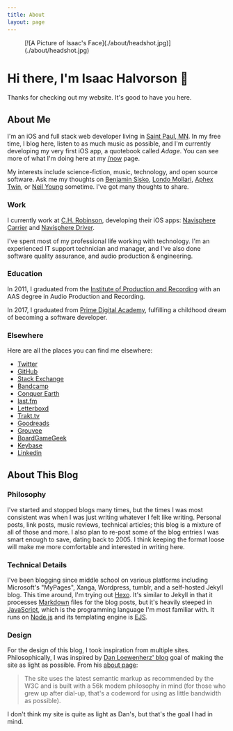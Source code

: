 ```yaml
---
title: About
layout: page
---
```


<figure class="image about-page-headshot">
    [![A Picture of Isaac's Face](./about/headshot.jpg)](./about/headshot.jpg)
</figure>

<h1 class="about-page-salutation"><span class="line">Hi there,</span> <span class="line">I'm Isaac Halvorson</span> <span class="line">👋</span></h1>

<p class="center">Thanks for checking out my website. It's good to have you here.</p>

## About Me

I'm an iOS and full stack web developer living in [Saint Paul, MN][1]. In my free time, I blog here, listen to as much music as possible, and I'm currently developing my very first iOS app, a quotebook called *Adage*. You can see more of what I'm doing here at my [/now][2] page.

My interests include science-fiction, music, technology, and open source software. Ask me my thoughts on [Benjamin Sisko][3], [Londo Mollari][4], [Aphex Twin][5], or [Neil Young][6] sometime. I've got many thoughts to share.

### Work

I currently work at [C.H. Robinson][7], developing their iOS apps: [Navisphere Carrier][8] and [Navisphere Driver][9].

I've spent most of my professional life working with technology. I'm an experienced IT support technician and manager, and I've also done software quality assurance, and audio production & engineering.

<!-- If you'd like to know more, you can check out my résumé. -->

### Education

In 2011, I graduated from the [Institute of Production and Recording][10] with an AAS degree in Audio Production and Recording.

In 2017, I graduated from [Prime Digital Academy][11], fulfilling a childhood dream of becoming a software developer.

### Elsewhere

Here are all the places you can find me elsewhere:

- [Twitter][12]
- [GitHub][13]
- [Stack Exchange][14]
- [Bandcamp][15]
- [Conquer Earth][16]
- [last.fm][17]
- [Letterboxd][18]
- [Trakt.tv][19]
- [Goodreads][20]
- [Grouvee][21]
- [BoardGameGeek][22]
- [Keybase][23]
- [Linkedin][24]

## About This Blog

### Philosophy

I've started and stopped blogs many times, but the times I was most consistent was when I was just writing whatever I felt like writing. Personal posts, link posts, music reviews, technical articles; this blog is a mixture of all of those and more. I also plan to re-post some of the blog entries I was smart enough to save, dating back to 2005. I think keeping the format loose will make me more comfortable and interested in writing here.

### Technical Details

I've been blogging since middle school on various platforms including Microsoft's "MyPages", Xanga, Wordpress, tumblr, and a self-hosted Jekyll blog. This time around, I'm trying out [Hexo][25]. It's similar to Jekyll in that it processes [Markdown][26] files for the blog posts, but it's heavily steeped in [JavaScript][27], which is the programming language I'm most familiar with. It runs on [Node.js][28] and its templating engine is [EJS][29].

### Design

For the design of this blog, I took inspiration from multiple sites. Philosophically, I was inspired by [Dan Loewenherz' blog][30] goal of making the site as light as possible. From his [about page][31]:

> The site uses the latest semantic markup as recommended by the W3C and is built with a 56k modem philosophy in mind (for those who grew up after dial-up, that's a codeword for using as little bandwidth as possible).

I don't think my site is quite as light as Dan's, but that's the goal I had in mind.

[1]:	https://en.wikipedia.org/wiki/Saint_Paul,_Minnesota
[2]:	/now.html
[3]:	http://memory-alpha.wikia.com/wiki/Benjamin_Sisko
[4]:	http://babylon5.wikia.com/wiki/Londo_Mollari
[5]:	https://song.link/album/s/6oRuinkJdTge4hpTuClEF8
[6]:	https://song.link/album/s/3w5Hok05AFjCLy269xXM7e
[7]:	https://www.chrobinson.com
[8]:	https://itunes.apple.com/us/app/navisphere-carrier/id1089613477?mt=8
[9]:	https://itunes.apple.com/us/app/navisphere-driver/id1247478172?mt=8
[10]:	https://www.ipr.edu
[11]:	https://www.primeacademy.io
[12]:	http://twitter.com/hisaac
[13]:	http://github.com/hisaac
[14]:	http://stackexchange.com/users/5023139/hisaac
[15]:	https://bandcamp.com/hisaac
[16]:	https://conquer.earth/hisaac
[17]:	http://www.last.fm/user/hisaaac
[18]:	https://letterboxd.com/hisaac/
[19]:	https://trakt.tv/users/hisaac
[20]:	https://www.goodreads.com/user/show/32098770-isaac
[21]:	https://www.grouvee.com/user/hisaac/
[22]:	https://boardgamegeek.com/user/hisaac
[23]:	https://keybase.io/hisaac
[24]:	https://www.linkedin.com/in/isaachalvorson
[25]:	https://hexo.io
[26]:	https://daringfireball.net/projects/markdown/
[27]:	https://en.wikipedia.org/wiki/JavaScript
[28]:	https://nodejs.org/en/
[29]:	http://www.embeddedjs.com
[30]:	https://dlo.me/
[31]:	https://dlo.me/about/